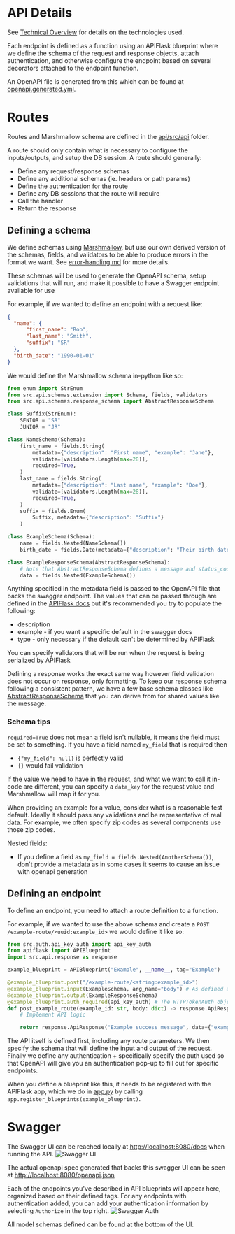 # API Details

See [Technical Overview](./technical-overview.md) for details on the technologies used.

Each endpoint is defined as a function using an APIFlask blueprint where we define the schema of the
request and response objects, attach authentication, and otherwise configure the endpoint based on
several decorators attached to the endpoint function.

An OpenAPI file is generated from this which can be found at [openapi.generated.yml](../../api/openapi.generated.yml).

# Routes
Routes and Marshmallow schema are defined in the [api/src/api](../../api/src/api) folder.

A route should only contain what is necessary to configure the inputs/outputs, and setup the DB session.
A route should generally:
* Define any request/response schemas
* Define any additional schemas (ie. headers or path params)
* Define the authentication for the route
* Define any DB sessions that the route will require
* Call the handler
* Return the response

## Defining a schema

We define schemas using [Marshmallow](https://marshmallow.readthedocs.io/en/stable/), but use our own derived version
of the schemas, fields, and validators to be able to produce errors in the format we want. See [error-handling.md](./error-handling.md) for more details.

These schemas will be used to generate  the OpenAPI schema, setup validations that will run, and make it possible to have a Swagger endpoint available for use

For example, if we wanted to define an endpoint with a request like:
```json
{
  "name": {
      "first_name": "Bob",
      "last_name": "Smith",
      "suffix": "SR"
  },
  "birth_date": "1990-01-01"
}
```
We would define the Marshmallow schema in-python like so:
```py
from enum import StrEnum
from src.api.schemas.extension import Schema, fields, validators
from src.api.schemas.response_schema import AbstractResponseSchema

class Suffix(StrEnum):
    SENIOR = "SR"
    JUNIOR = "JR"

class NameSchema(Schema):
    first_name = fields.String(
        metadata={"description": "First name", "example": "Jane"},
        validate=[validators.Length(max=28)],
        required=True,
    )
    last_name = fields.String(
        metadata={"description": "Last name", "example": "Doe"},
        validate=[validators.Length(max=28)],
        required=True,
    )
    suffix = fields.Enum(
        Suffix, metadata={"description": "Suffix"}
    )

class ExampleSchema(Schema):
    name = fields.Nested(NameSchema())
    birth_date = fields.Date(metadata={"description": "Their birth date"})

class ExampleResponseSchema(AbstractResponseSchema):
    # Note that AbstractResponseSchema defines a message and status_code field as well
    data = fields.Nested(ExampleSchema())
```

Anything specified in the metadata field is passed to the OpenAPI file that backs the swagger endpoint. The values
that can be passed through are defined in the [APIFlask docs](https://apiflask.com/openapi/#response-and-request-schema)
but it's recommended you try to populate the following:
- description
- example - if you want a specific default in the swagger docs
- type - only necessary if the default can't be determined by APIFlask

You can specify validators that will be run when the request is being serialized by APIFlask

Defining a response works the exact same way however field validation does not occur on response, only formatting.
To keep our response schema following a consistent pattern, we have a few base schema classes like [AbstractResponseSchema](../../api/src/api/schemas/response_schema.py)
that you can derive from for shared values like the message.

### Schema tips

`required=True` does not mean a field isn't nullable, it means the field must be set to something.
If you have a field named `my_field` that is required then 
- `{"my_field": null}` is perfectly valid
- `{}` would fail validation

If the value we need to have in the request, and what we want to call it in-code are different, you can specify a
`data_key` for the request value and Marshmallow will map it for you.

When providing an example for a value, consider what is a reasonable test default. Ideally it should pass any validations
and be representative of real data. For example, we often specify zip codes as several components use those zip codes.

Nested fields:
- If you define a field as `my_field = fields.Nested(AnotherSchema())`, don't provide a metadata as in some cases it seems to cause an issue with openapi generation

## Defining an endpoint

To define an endpoint, you need to attach a route definition to a function.

For example, if we wanted to use the above schema and create a `POST /example-route/<uuid:example_id>` we would
define it like so:


```py
from src.auth.api_key_auth import api_key_auth
from apiflask import APIBlueprint
import src.api.response as response

example_blueprint = APIBlueprint("Example", __name__, tag="Example")

@example_blueprint.post("/example-route/<string:example_id>")
@example_blueprint.input(ExampleSchema, arg_name="body") # As defined above, arg_name is used to map to the field in the function below
@example_blueprint.output(ExampleResponseSchema)
@example_blueprint.auth_required(api_key_auth) # The HTTPTokenAuth object that has a registered authentication function
def post_example_route(example_id: str, body: dict) -> response.ApiResponse:
    # Implement API logic

    return response.ApiResponse("Example success message", data={"example_id": "abcd1234"})
```

The API itself is defined first, including any route parameters. We then specify the schema that will define
the input and output of the request. Finally we define any authentication + specifically specify the auth used
so that OpenAPI will give you an authentication pop-up to fill out for specific endpoints.

When you define a blueprint like this, it needs to be registered with the APIFlask app, which we do in [app.py](../../api/src/app.py)
by calling `app.register_blueprints(example_blueprint)`.

# Swagger

The Swagger UI  can be reached locally at [http://localhost:8080/docs](http://localhost:8080/docs) when running the API.
![Swagger UI](./images/swagger-ui.png)

The actual openapi spec generated that backs this swagger UI can be seen at [http://localhost:8080/openapi.json](http://localhost:8080/openapi.json)

Each of the endpoints you've described in API blueprints will appear here, organized based on their defined tags. For any endpoints with authentication added, you can add your authentication information by selecting `Authorize` in the top right.
![Swagger Auth](./images/swagger-auth.png)

All model schemas defined can be found at the bottom of the UI.
